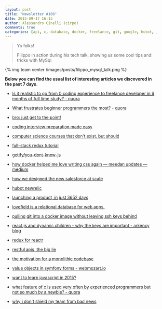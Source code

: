 ```yaml
---
layout: post
title: "Newsletter #108"
date: 2015-09-17 16:13
author: Alessandro Cinelli (cirpo)
comments: true
categories: [api, c, database, docker, freelance, git, google, hubot, javascript, nosql, oop, reactjs, rest, symfony]
---
```



> Yo folks!
>
> Filippo in action during his tech talk, showing us some cool tips and tricks with MySql:
>

{% img team center /images/posts/filippo_mysql_talk.png %}


**Below you can find the usual list of interesting articles we discovered in the past 7 days.**

* [Is it realistic to go from 0 coding experience to freelance developer in 6 months of full time study? - quora](https://www.quora.com/Is-it-realistic-to-go-from-0-coding-experience-to-freelance-developer-in-6-months-of-full-time-study)

* [What frustrates beginner programmers the most? - quora](https://www.quora.com/What-frustrates-beginner-programmers-the-most)

* [bro: just get to the point!](http://bropages.org/)

* [coding interview preparation made easy](https://www.interviewbit.com/)

* [computer science courses that don't exist, but should](http://prog21.dadgum.com/210.html)

* [full-stack redux tutorial](http://teropa.info/blog/2015/09/10/full-stack-redux-tutorial.html)

* [getify/you-dont-know-js](https://github.com/getify/You-Dont-Know-JS)

* [how docker helped me love writing css again — meedan updates — medium](https://medium.com/meedan-updates/how-docker-helped-me-love-writing-css-again-b1339c2e77ff)

* [how we designed the new salesforce at scale](https://medium.com/salesforce-ux/how-we-designed-the-new-salesforce-at-scale-6d3607fd92e5)

* [hubot newrelic](https://github.com/statianzo/hubot-newrelic2)

* [launching a product, in just 3652 days](https://blog.growth.supply/launching-a-product-in-just-3652-days-4d4e74e2dcd5)

* [lovefield is a relational database for web apps.](https://google.github.io/lovefield)

* [pulling git into a docker image without leaving ssh keys behind](http://blog.cloud66.com/pulling-git-into-a-docker-image-without-leaving-ssh-keys-behind/)

* [react.js and dynamic children - why the keys are important - arkency blog](http://blog.arkency.com/2014/10/react-dot-js-and-dynamic-children-why-the-keys-are-important/)

* [redux for reactr](http://rackt.github.io/redux/)

* [restful apis, the big lie](http://mmikowski.github.io/the_lie/)

* [the motivation for a monolithic codebase ](https://www.youtube.com/watch?t=6&v=W71BTkUbdqE)

* [value objects in symfony forms - webmozart.io](https://webmozart.io/blog/2015/09/09/value-objects-in-symfony-forms/)

* [want to learn javascript in 2015?](https://medium.com/@_cmdv_/i-want-to-learn-javascript-in-2015-e96cd85ad225)

* [what feature of c is used very often by experienced programmers but not so much by a newbie? - quora](https://www.quora.com/What-feature-of-C-is-used-very-often-by-experienced-programmers-but-not-so-much-by-a-newbie)

* [why i don't shield my team from bad news](https://open.bufferapp.com/sharing-bad-news/)
